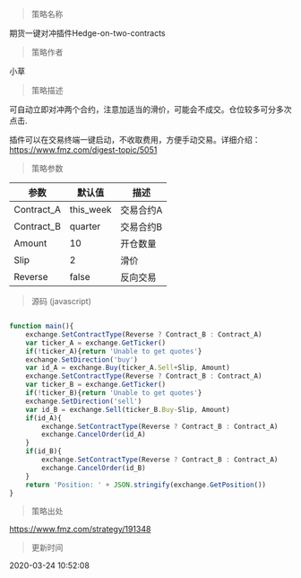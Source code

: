
> 策略名称

期货一键对冲插件Hedge-on-two-contracts

> 策略作者

小草

> 策略描述

可自动立即对冲两个合约，注意加适当的滑价，可能会不成交。仓位较多可分多次点击.

插件可以在交易终端一键启动，不收取费用，方便手动交易。详细介绍：https://www.fmz.com/digest-topic/5051

> 策略参数



|参数|默认值|描述|
|----|----|----|
|Contract_A|this_week|交易合约A|Contract A|
|Contract_B|quarter|交易合约B|Contract B|
|Amount|10|开仓数量|Open Amount|
|Slip|2|滑价|Slip Price|
|Reverse|false|反向交易|Reverse Direction|


> 源码 (javascript)

``` javascript

function main(){
    exchange.SetContractType(Reverse ? Contract_B : Contract_A)
    var ticker_A = exchange.GetTicker()
    if(!ticker_A){return 'Unable to get quotes'}
    exchange.SetDirection('buy')
    var id_A = exchange.Buy(ticker_A.Sell+Slip, Amount)
    exchange.SetContractType(Reverse ? Contract_B : Contract_A)
    var ticker_B = exchange.GetTicker()
    if(!ticker_B){return 'Unable to get quotes'}
    exchange.SetDirection('sell')
    var id_B = exchange.Sell(ticker_B.Buy-Slip, Amount)
    if(id_A){
        exchange.SetContractType(Reverse ? Contract_B : Contract_A)
        exchange.CancelOrder(id_A)
    }
    if(id_B){
        exchange.SetContractType(Reverse ? Contract_B : Contract_A)
        exchange.CancelOrder(id_B)
    }
    return 'Position: ' + JSON.stringify(exchange.GetPosition())
}

```

> 策略出处

https://www.fmz.com/strategy/191348

> 更新时间

2020-03-24 10:52:08

